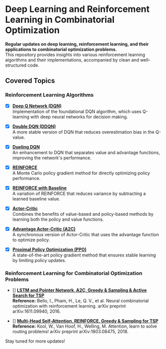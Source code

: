 # Deep Learning and Reinforcement Learning in Combinatorial Optimization

**Regular updates on deep learning, reinforcement learning, and their applications to combinatorial optimization problems.**  
This repository provides insights into various reinforcement learning algorithms and their implementations, accompanied by clean and well-structured code.

## Covered Topics

### Reinforcement Learning Algorithms

- [x] **[Deep Q Network (DQN)](https://github.com/Xavier-MaYiMing/Reinforcement-learning-and-combinatorial-optimzation/blob/main/DQN.ipynb)**  
  Implementation of the foundational DQN algorithm, which uses Q-learning with deep neural networks for decision making.

- [x] **[Double DQN (DDQN)](https://github.com/Xavier-MaYiMing/Reinforcement-learning-and-combinatorial-optimzation/blob/main/DDQN.ipynb)**  
  A more stable version of DQN that reduces overestimation bias in the Q-value.

- [x] **[Dueling DQN](https://github.com/Xavier-MaYiMing/Reinforcement-learning-and-combinatorial-optimzation/blob/main/Dueling%20DQN.ipynb)**  
  An enhancement to DQN that separates value and advantage functions, improving the network's performance.

- [x] **[REINFORCE](https://github.com/Xavier-MaYiMing/Reinforcement-learning-and-combinatorial-optimzation/blob/main/REINFORCE.ipynb)**  
  A Monte Carlo policy gradient method for directly optimizing policy performance.

- [x] **[REINFORCE with Baseline](https://github.com/Xavier-MaYiMing/Reinforcement-learning-and-combinatorial-optimzation/blob/main/REINFORCE_with_baseline.ipynb)**  
  A variation of REINFORCE that reduces variance by subtracting a learned baseline value.

- [x] **[Actor-Critic](https://github.com/Xavier-MaYiMing/Reinforcement-learning-and-combinatorial-optimzation/blob/main/actor-critic.ipynb)**  
  Combines the benefits of value-based and policy-based methods by learning both the policy and value functions.

- [x] **[Advantage Actor-Critic (A2C)](https://github.com/Xavier-MaYiMing/Reinforcement-learning-and-combinatorial-optimzation/blob/main/A2C.ipynb)**  
  A synchronous version of Actor-Critic that uses the advantage function to optimize policy.

- [x] **[Proximal Policy Optimization (PPO)](https://github.com/Xavier-MaYiMing/Reinforcement-learning-and-combinatorial-optimzation/blob/main/PPO.ipynb)**  
  A state-of-the-art policy gradient method that ensures stable learning by limiting policy updates.

### Reinforcement Learning for Combinatorial Optimization Problems

- [] **[LSTM and Pointer Network, A2C, Greedy & Sampling & Active Search for TSP]()**  
  **Reference:** Bello, I., Pham, H., Le, Q. V., et al. Neural combinatorial optimization with reinforcement learning. arXiv preprint arXiv:1611.09940, 2016.

- [] **[Multi-Head Self-Attention, REINFORCE, Greedy & Sampling for TSP](https://github.com/Xavier-MaYiMing/Reinforcement-learning-and-combinatorial-optimzation/blob/main/DRL4TSP%20(Attention%2C%20REINFORCE).ipynb)**  
  **Reference:** Kool, W., Van Hoof, H., Welling, M. Attention, learn to solve routing problems! arXiv preprint arXiv:1803.08475, 2018.

Stay tuned for more updates!
